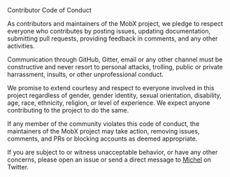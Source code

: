 Contributor Code of Conduct

As contributors and maintainers of the MobX project, we pledge to respect everyone who contributes by posting issues, updating documentation, submitting pull requests, providing feedback in comments, and any other activities.

Communication through GitHub, Gitter, email or any other channel must be constructive and never resort to personal attacks, trolling, public or private harrassment, insults, or other unprofessional conduct.

We promise to extend courtesy and respect to everyone involved in this project regardless of gender, gender identity, sexual orientation, disability, age, race, ethnicity, religion, or level of experience. We expect anyone contributing to the project to do the same.

If any member of the community violates this code of conduct, the maintainers of the MobX project may take action, removing issues, comments, and PRs or blocking accounts as deemed appropriate.

If you are subject to or witness unacceptable behavior, or have any other concerns, please open an issue or send a direct message to [Michel](https://twitter.com/mweststrate) on Twitter.
